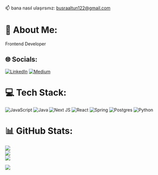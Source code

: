  📫 bana nasıl ulaşırsınız:
 busraaltun122@gmail.com
# 💫 About Me:
Frontend Developer

## 🌐 Socials:
[![LinkedIn](https://img.shields.io/badge/LinkedIn-%230077B5.svg?logo=linkedin&logoColor=white)](https://linkedin.com/in/Büşraaltun32) 
[![Medium](https://img.shields.io/badge/Medium-12100E?logo=medium&logoColor=white)](https://medium.com/@https://medium.com/@altunbusra32) 


# 💻 Tech Stack:
![JavaScript](https://img.shields.io/badge/javascript-%23323330.svg?style=for-the-badge&logo=javascript&logoColor=%23F7DF1E) ![Java](https://img.shields.io/badge/java-%23ED8B00.svg?style=for-the-badge&logo=java&logoColor=white)  ![Next JS](https://img.shields.io/badge/Next-black?style=for-the-badge&logo=next.js&logoColor=white) ![React](https://img.shields.io/badge/react-%2320232a.svg?style=for-the-badge&logo=react&logoColor=%2361DAFB) ![Spring](https://img.shields.io/badge/spring-%236DB33F.svg?style=for-the-badge&logo=spring&logoColor=white) ![Postgres](https://img.shields.io/badge/postgres-%23316192.svg?style=for-the-badge&logo=postgresql&logoColor=white) 	![Python](https://img.shields.io/badge/python-3670A0?style=for-the-badge&logo=python&logoColor=ffdd54)
# 📊 GitHub Stats:
![](https://github-readme-stats.vercel.app/api?username=Busraltun258&theme=dark&hide_border=false&include_all_commits=false&count_private=false)<br/>
![](https://github-readme-streak-stats.herokuapp.com/?user=Busraltun258&theme=dark&hide_border=false)<br/>
![](https://github-readme-stats.vercel.app/api/top-langs/?username=Busraltun258&theme=dark&hide_border=false&include_all_commits=false&count_private=false&layout=compact)

[![](https://visitcount.itsvg.in/api?id=Busraltun258&icon=0&color=0)](https://visitcount.itsvg.in)

<!-- Proudly created with GPRM ( https://gprm.itsvg.in ) -->
